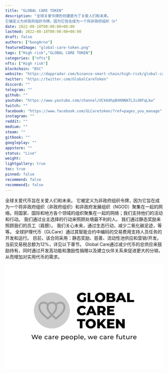 ```yaml
---
title: "GLOBAL CARE TOKEN"
description: "全球关爱令牌的创建是为了关爱人们和未来。
它被定义为非政府组织令牌，因为它旨在成为一个将非政府组织（n"
date: 2022-08-18T00:00:00+08:00
lastmod: 2022-08-18T00:00:00+08:00
draft: false
authors: ["boogArno"]
featuredImage: "global-care-token.png"
tags: ["High risk","GLOBAL CARE TOKEN"]
categories: ["nfts"]
nfts: ["High risk"]
blockchain: "BSC"
website: "https://dappradar.com/binance-smart-chain/high-risk/global-care-token"
twitter: "https://twitter.com/GlobalCareToken"
discord: ""
telegram: ""
github: ""
youtube: "https://www.youtube.com/channel/UCk6dhpBXKNNATL3id8FqLkw"
twitch: ""
facebook: "https://www.facebook.com/GLCaretoken/?ref=pages_you_manage"
instagram: ""
reddit: ""
medium: ""
steam: ""
gitbook: ""
googleplay: ""
appstore: ""
status: "Live"
weight: 
lightgallery: true
toc: true
pinned: false
recommend: false
recommend1: false
---
```

全球关爱代币旨在关爱人们和未来。
它被定义为非政府组织令牌，因为它旨在成为一个将非政府组织（非政府组织）和非政府发展组织（NGOD）聚集在一起的网络。将国家、国际和地方各个领域的组织聚集在一起的网络；我们支持他们的活动和行动。
我们通过业主选择的行动来照顾处境最不利的人。
我们通过静态奖励来照顾我们的员工（肩膀）。
我们关心未来，通过生态行动，减少二氧化碳足迹，等等。
全球护理代币（GLCare）通过其智能合约中编码的交易费用支持人员任务的开发和运行。
目前，该合同采用：静态奖励、慈善、流动性池供应和营销/开发。当前交易税总额为12%，详见以下章节。
Global Care通过减少代币的总供应来鼓励持有，同时通过开发高功能和激励性捐赠以及建立伙伴关系来促进更大的分销，从而增加对实用代币的需求。

![globalcaretoken-dapp-other-bsc-image1_6f47174fda8ee26476b311b233e4b149](globalcaretoken-dapp-other-bsc-image1_6f47174fda8ee26476b311b233e4b149.png)